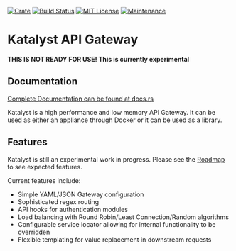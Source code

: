 [![Crate](https://img.shields.io/crates/v/katalyst.svg)](https://crates.io/crates/katalyst)
[![Build Status](https://dev.azure.com/proctorlabs/katalyst/_apis/build/status/proctorlabs.katalyst?branchName=master&jobName=Job&configuration=stable)](https://dev.azure.com/proctorlabs/katalyst/_build/latest?definitionId=1&branchName=master)
[![MIT License](https://img.shields.io/github/license/proctorlabs/katalyst.svg)](LICENSE)
[![Maintenance](https://img.shields.io/badge/maintenance-experimental-blue.svg)](https://crates.io/crates/katalyst)

# Katalyst API Gateway

**THIS IS NOT READY FOR USE! This is currently experimental**

## Documentation

[Complete Documentation can be found at docs.rs](https://docs.rs/katalyst/)

Katalyst is a high performance and low memory API Gateway. It can be used as either an
appliance through Docker or it can be used as a library.

## Features

Katalyst is still an experimental work in progress. Please see the [Roadmap](ROADMAP.md)
to see expected features.

Current features include:

* Simple YAML/JSON Gateway configuration
* Sophisticated regex routing
* API hooks for authentication modules
* Load balancing with Round Robin/Least Connection/Random algorithms
* Configurable service locator allowing for internal functionality to be overridden
* Flexible templating for value replacement in downstream requests
